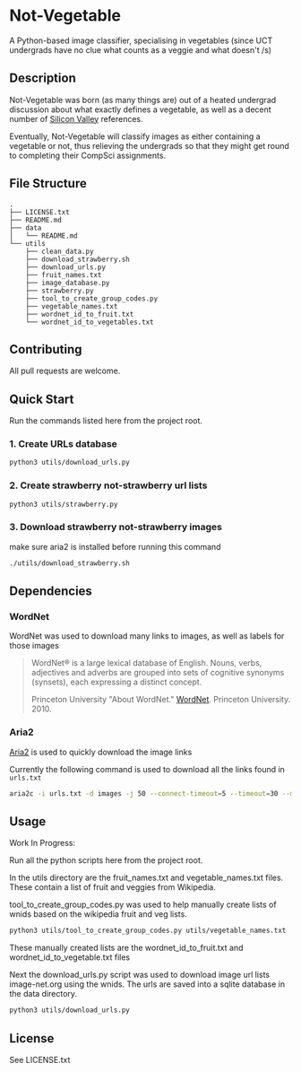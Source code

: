 # Not-Vegetable
A Python-based image classifier, specialising in vegetables (since UCT undergrads have no clue what counts as a veggie and what doesn't /s)

## Description

Not-Vegetable was born (as many things are) out of a heated undergrad discussion about what exactly defines a vegetable, as well as a decent number of [Silicon Valley](https://www.youtube.com/watch?v=pqTntG1RXSY) references.

Eventually, Not-Vegetable will classify images as either containing a vegetable or not, thus relieving the undergrads so that they might get round to completing their CompSci assignments.

## File Structure
```
.
├── LICENSE.txt
├── README.md
├── data
│   └── README.md
└── utils
    ├── clean_data.py
    ├── download_strawberry.sh
    ├── download_urls.py
    ├── fruit_names.txt
    ├── image_database.py
    ├── strawberry.py
    ├── tool_to_create_group_codes.py
    ├── vegetable_names.txt
    ├── wordnet_id_to_fruit.txt
    └── wordnet_id_to_vegetables.txt
```


## Contributing
All pull requests are welcome.

## Quick Start
Run the commands listed here from the project root.

### 1. Create URLs database
```bash
python3 utils/download_urls.py
```

### 2. Create strawberry not-strawberry url lists
```bash
python3 utils/strawberry.py
```

### 3. Download strawberry not-strawberry images
make sure aria2 is installed before running this command
```bash
./utils/download_strawberry.sh
```

## Dependencies
### WordNet
WordNet was used to download many links to images, as well as labels for those images
> WordNet® is a large lexical database of English. Nouns, verbs, adjectives and adverbs are grouped into sets of cognitive synonyms (synsets), each expressing a distinct concept.
> 
> Princeton University "About WordNet." [WordNet](https://wordnet.princeton.edu/). Princeton University. 2010. 

### Aria2
[Aria2](https://aria2.github.io/manual/en/html/aria2c.html) is used to quickly download the image links

Currently the following command is used to download all the links found in ```urls.txt```
```bash
aria2c -i urls.txt -d images -j 50 --connect-timeout=5 --timeout=30 --max-tries=2 --lowest-speed-limit=1K
```


## Usage

Work In Progress:

Run all the python scripts here from the project root.

In the utils directory are the fruit_names.txt and vegetable_names.txt files. These contain a list of fruit and veggies from Wikipedia.

tool_to_create_group_codes.py was used to help manually create lists of wnids based on the wikipedia fruit and veg lists.

```bash
python3 utils/tool_to_create_group_codes.py utils/vegetable_names.txt
```

These manually created lists are the wordnet_id_to_fruit.txt and wordnet_id_to_vegetable.txt files

Next the download_urls.py script was used to download image url lists image-net.org using the wnids.
The urls are saved into a sqlite database in the data directory.

```bash
python3 utils/download_urls.py
```


## License
See LICENSE.txt
